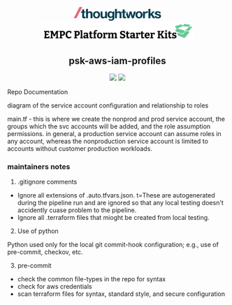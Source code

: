 <div align="center">
	<p>
	<img alt="Thoughtworks Logo" src="https://raw.githubusercontent.com/ThoughtWorks-DPS/static/master/thoughtworks_flamingo_wave.png?sanitize=true" width=200 /><br />
	<img alt="DPS Title" src="https://raw.githubusercontent.com/ThoughtWorks-DPS/static/master/EMPCPlatformStarterKitsImage.png?sanitize=true" width=350/><br />
	<h2>psk-aws-iam-profiles</h2>
	<a href="https://opensource.org/licenses/MIT"><img src="https://img.shields.io/github/license/ThoughtWorks-DPS/lab-iam-profiles"></a> <a href="https://aws.amazon.com"><img src="https://img.shields.io/badge/-deployed-blank.svg?style=social&logo=amazon"></a>
	</p>
</div>


Repo Documentation

diagram of the service account configuration and relationship to roles

main.tf - this is where we create the nonprod and prod service account, the groups which the svc accounts will be added, and the
role assumption permissions. in general, a production service account can assume roles in any account, whereas the nonproduction
service account is limited to accounts without customer production workloads.

### maintainers notes

1. .gitignore comments

* Ignore all extensions of .auto.tfvars.json. t=These are autogenerated during the pipeline run and are ignored so that any local testing doesn't accidently cuase problem to the pipeline.  
* Ignore all .terraform files that mioght be created from local testing.  

2. Use of python  

Python used only for the local git commit-hook configuration; e.g., use of pre-commit, checkov, etc.  

3. pre-commit

* check the common file-types in the repo for syntax
* check for aws credentials
* scan terraform files for syntax, standard style, and secure configuration
